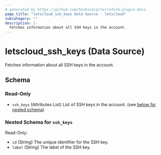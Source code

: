 ```yaml
---
# generated by https://github.com/hashicorp/terraform-plugin-docs
page_title: "letscloud_ssh_keys Data Source - letscloud"
subcategory: ""
description: |-
  Fetches information about all SSH keys in the account.
---
```


# letscloud_ssh_keys (Data Source)

Fetches information about all SSH keys in the account.



<!-- schema generated by tfplugindocs -->
## Schema

### Read-Only

- `ssh_keys` (Attributes List) List of SSH keys in the account. (see [below for nested schema](#nestedatt--ssh_keys))

<a id="nestedatt--ssh_keys"></a>
### Nested Schema for `ssh_keys`

Read-Only:

- `id` (String) The unique identifier for the SSH key.
- `label` (String) The label of the SSH key.
